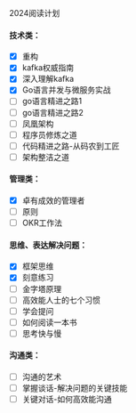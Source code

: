 2024阅读计划

#### 技术类：

- [x] 重构
- [x] kafka权威指南
- [x] 深入理解kafka
- [x] Go语言并发与微服务实战
- [ ] go语言精进之路1
- [ ] go语言精进之路2
- [ ] 凤凰架构
- [ ] 程序员修炼之道
- [ ] 代码精进之路-从码农到工匠
- [ ] 架构整洁之道

#### 管理类：

- [x] 卓有成效的管理者
- [ ] 原则
- [ ] OKR工作法

#### 思维、表达解决问题：

- [x] 框架思维
- [x] 刻意练习
- [ ] 金字塔原理
- [ ] 高效能人士的七个习惯
- [ ] 学会提问
- [ ] 如何阅读一本书
- [ ] 思考快与慢

#### 沟通类：

- [ ] 沟通的艺术
- [ ] 掌握谈话-解决问题的关键技能
- [ ] 关键对话-如何高效能沟通